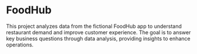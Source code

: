 # FoodHub
This project analyzes data from the fictional FoodHub app to understand restaurant demand and improve customer experience. The goal is to answer key business questions through data analysis, providing insights to enhance operations.
